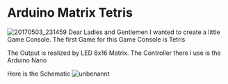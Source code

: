 # Arduino Matrix Tetris
![20170503_231459](https://cloud.githubusercontent.com/assets/21289932/25682568/f8af5946-3058-11e7-88d1-70bc0f010159.png)
Dear Ladies and Gentlemen
I wanted to create a little Game Console. The first Game for this Game Console is Tetris

The Output is realized by LED 8x16 Matrix.
The Controller there i use is the Arduino Nano

Here is the Schematic
![unbenannt](https://cloud.githubusercontent.com/assets/21289932/25682611/1e469a7a-3059-11e7-9337-2e0a20da1fb0.PNG)
